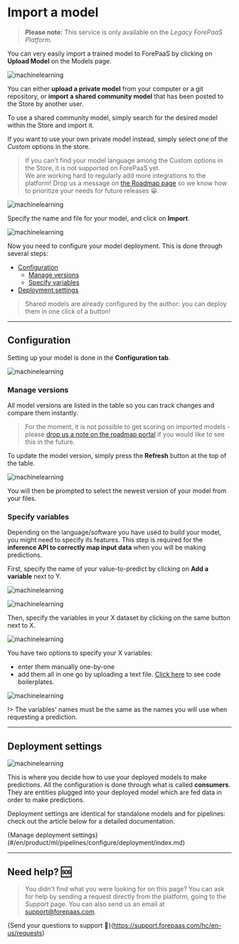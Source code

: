 # Import a model

>**Please note:** This service is only available on the *Legacy ForePaaS Platform*.

You can very easily import a trained model to ForePaaS by clicking on **Upload Model** on the Models page.

![machinelearning](picts/models-import.png)

You can either **upload a private model** from your computer or a git repository, or **import a shared community model** that has been posted to the Store by another user.

To use a shared community model, simply search for the desired model within the Store and import it.


If you want to use your own private model instead, simply select one of the *Custom* options in the store.

> If you can't find your model language among the Custom options in the Store, it is not supported on ForePaaS yet.  
We are working hard to regularly add more integrations to the platform! Drop us a message on [the Roadmap page](https://hq.forepaas.io/#/features) so we know how to prioritize your needs for future releases 😀.

![machinelearning](picts/models-store2.png)

Specify the name and file for your model, and click on **Import**.

![machinelearning](picts/models-store3.png)

Now you need to configure your model deployment. This is done through several steps:

* [Configuration](en/product/ml/models/import/index.md?id=configuration)
  * [Manage versions](en/product/ml/models/import/index.md?id=manage-versions)
  * [Specify variables](en/product/ml/models/import/index.md?id=specify-variables)
* [Deployment settings](en/product/ml/models/import/index.md?id=deployment-settings)

> Shared models are already configured by the author: you can deploy them in one click of a button!


---
## Configuration

Setting up your model is done in the **Configuration tab**.

![machinelearning](picts/model-configuration.png)

### Manage versions

All model versions are listed in the table so you can track changes and compare them instantly. 

> For the moment, it is not possible to get scoring on imported models - please [drop us a note on the roadmap portal](https://hq.forepaas.io/#/features) if you would like to see this in the future.

To update the model version, simply press the **Refresh** button at the top of the table.

![machinelearning](picts/model-update.png)

You will then be prompted to select the newest version of your model from your files.


### Specify variables

Depending on the language/software you have used to build your model, you might need to specify its features. This step is required for the **inference API to correctly map input data** when you will be making predictions.

First, specify the name of your value-to-predict by clicking on **Add a variable** next to Y.

![machinelearning](picts/model-addY.png)

![machinelearning](picts/model-addY2.png)

Then, specify the variables in your X dataset by clicking on the same button next to X. 

![machinelearning](picts/model-addX.png)

You have two options to specify your X variables:
* enter them manually one-by-one
* add them all in one go by uploading a text file. [Click here](en/product/ml/models/import/bulk-add-x) to see code boilerplates.

![machinelearning](picts/model-addX2.png)

!> The variables' names must be the same as the names you will use when requesting a prediction.


---
## Deployment settings

![machinelearning](picts/model-deployment.png)

This is where you decide how to use your deployed models to make predictions. All the configuration is done through what is called **consumers**. They are entities plugged into your deployed model which are fed data in order to make predictions. 

Deployment settings are identical for standalone models and for pipelines: check out the article below for a detailed documentation.

{Manage deployment settings}(#/en/product/ml/pipelines/configure/deployment/index.md)


---
##  Need help? 🆘

> You didn't find what you were looking for on this page? You can ask for help by sending a request directly from the platform, going to the *Support* page. You can also send us an email at support@forepaas.com.

{Send your questions to support 🤔}(https://support.forepaas.com/hc/en-us/requests)
